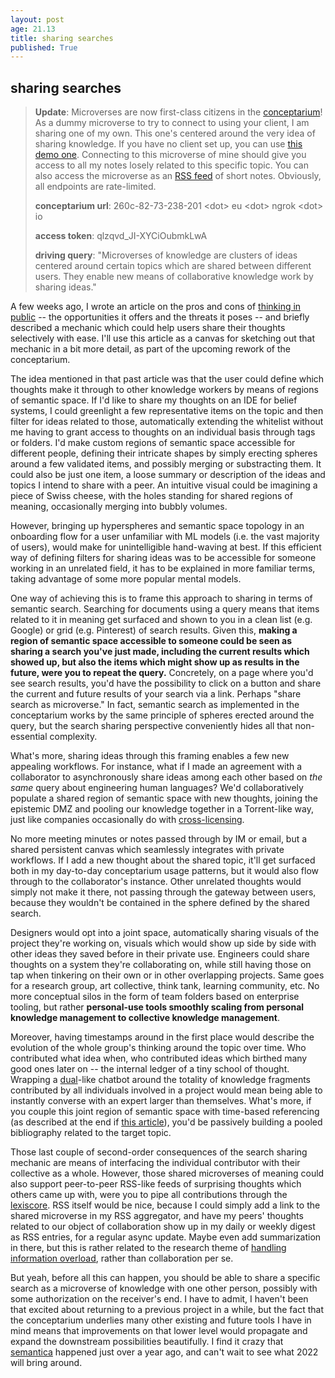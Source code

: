```yaml
---
layout: post
age: 21.13
title: sharing searches
published: True
---
```


## sharing searches

> **Update**: Microverses are now first-class citizens in the [conceptarium](/thoughtware/conceptarium)! As a dummy microverse to try to connect to using your client, I am sharing one of my own. This one's centered around the very idea of sharing knowledge. If you have no client set up, you can use [this demo one](https://huggingface.co/spaces/paulbricman/conceptarium). Connecting to this microverse of mine should give you access to all my notes losely related to this specific topic. You can also access the microverse as an [RSS feed](260c-82-73-238-201.eu.ngrok.io/rss?authorization=qlzqvd_JI-XYCiOubmkLwA) of short notes. Obviously, all endpoints are rate-limited.
>
> **conceptarium url**: 260c-82-73-238-201 \<dot> eu \<dot> ngrok \<dot> io
>
> **access token**: qlzqvd_JI-XYCiOubmkLwA
>
> **driving query**: "Microverses of knowledge are clusters of ideas centered around certain topics which are shared between different users. They enable new means of collaborative knowledge work by sharing ideas."

A few weeks ago, I wrote an article on the pros and cons of [thinking in public](/reflections/thinking-in-public) -- the opportunities it offers and the threats it poses -- and briefly described a mechanic which could help users share their thoughts selectively with ease. I'll use this article as a canvas for sketching out that mechanic in a bit more detail, as part of the upcoming rework of the conceptarium.

The idea mentioned in that past article was that the user could define which thoughts make it through to other knowledge workers by means of regions of semantic space. If I'd like to share my thoughts on an IDE for belief systems, I could greenlight a few representative items on the topic and then filter for ideas related to those, automatically extending the whitelist without me having to grant access to thoughts on an individual basis through tags or folders. I'd make custom regions of semantic space accessible for different people, defining their intricate shapes by simply erecting spheres around a few validated items, and possibly merging or substracting them. It could also be just one item, a loose summary or description of the ideas and topics I intend to share with a peer. An intuitive visual could be imagining a piece of Swiss cheese, with the holes standing for shared regions of meaning, occasionally merging into bubbly volumes.

However, bringing up hyperspheres and semantic space topology in an onboarding flow for a user unfamiliar with ML models (i.e. the vast majority of users), would make for unintelligible hand-waving at best. If this efficient way of defining filters for sharing ideas was to be accessible for someone working in an unrelated field, it has to be explained in more familiar terms, taking advantage of some more popular mental models.

One way of achieving this is to frame this approach to sharing in terms of semantic search. Searching for documents using a query means that items related to it in meaning get surfaced and shown to you in a clean list (e.g. Google) or grid (e.g. Pinterest) of search results. Given this, **making a region of semantic space accessible to someone could be seen as sharing a search you've just made, including the current results which showed up, but also the items which might show up as results in the future, were you to repeat the query.** Concretely, on a page where you'd see search results, you'd have the possibility to click on a button and share the current and future results of your search via a link. Perhaps "share search as microverse." In fact, semantic search as implemented in the conceptarium works by the same principle of spheres erected around the query, but the search sharing perspective conveniently hides all that non-essential complexity.

What's more, sharing ideas through this framing enables a few new appealing workflows. For instance, what if I made an agreement with a collaborator to asynchronously share ideas among each other based on _the same_ query about engineering human languages? We'd collaboratively populate a shared region of semantic space with new thoughts, joining the epistemic DMZ and pooling our knowledge together in a Torrent-like way, just like companies occasionally do with [cross-licensing](https://en.wikipedia.org/wiki/Cross-licensing).

No more meeting minutes or notes passed through by IM or email, but a shared persistent canvas which seamlessly integrates with private workflows. If I add a new thought about the shared topic, it'll get surfaced both in my day-to-day conceptarium usage patterns, but it would also flow through to the collaborator's instance. Other unrelated thoughts would simply not make it there, not passing through the gateway between users, because they wouldn't be contained in the sphere defined by the shared search.

Designers would opt into a joint space, automatically sharing visuals of the project they're working on, visuals which would show up side by side with other ideas they saved before in their private use. Engineers could share thoughts on a system they're collaborating on, while still having those on tap when tinkering on their own or in other overlapping projects. Same goes for a research group, art collective, think tank, learning community, etc. No more conceptual silos in the form of team folders based on enterprise tooling, but rather **personal-use tools smoothly scaling from personal knowledge management to collective knowledge management**.

Moreover, having timestamps around in the first place would describe the evolution of the whole group's thinking around the topic over time. Who contributed what idea when, who contributed ideas which birthed many good ones later on -- the internal ledger of a tiny school of thought. Wrapping a [dual](/thoughtware/dual)-like chatbot around the totality of knowledge fragments contributed by all individuals involved in a project would mean being able to instantly converse with an expert larger than themselves. What's more, if you couple this joint region of semantic space with time-based referencing (as described at the end if [this article](/reflections/expecting-unexpected-ideas)), you'd be passively building a pooled bibliography related to the target topic.

Those last couple of second-order consequences of the search sharing mechanic are means of interfacing the individual contributor with their collective as a whole. However, those shared microverses of meaning could also support peer-to-peer RSS-like feeds of surprising thoughts which others came up with, were you to pipe all contributions through the [lexiscore](/thoughtware/lexiscore). RSS itself would be nice, because I could simply add a link to the shared microverse in my RSS aggregator, and have my peers' thoughts related to our object of collaboration show up in my daily or weekly digest as RSS entries, for a regular async update. Maybe even add summarization in there, but this is rather related to the research theme of [handling information overload](/reflections/twenty-one), rather than collaboration per se.

But yeah, before all this can happen, you should be able to share a specific search as a microverse of knowledge with one other person, possibly with some authorization on the receiver's end. I have to admit, I haven't been that excited about returning to a previous project in a while, but the fact that the conceptarium underlies many other existing and future tools I have in mind means that improvements on that lower level would propagate and expand the downstream possibilities beautifully. I find it crazy that [semantica](/thoughtware/semantica) happened just over a year ago, and can't wait to see what 2022 will bring around.
